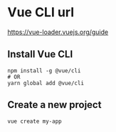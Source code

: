 # Vue CLI url
https://vue-loader.vuejs.org/guide

## Install Vue CLI
```
npm install -g @vue/cli
# OR
yarn global add @vue/cli
```

## Create a new project
```
vue create my-app
```
